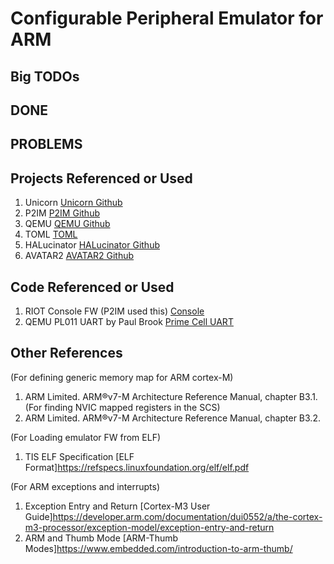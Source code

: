 Configurable Peripheral Emulator for ARM
========================================

Big TODOs
---------
      
      
DONE
----


PROBLEMS
--------
     

Projects Referenced or Used
---------------------------
1) Unicorn [Unicorn Github](https://github.com/unicorn-engine/unicorn)
2) P2IM [P2IM Github](https://github.com/RiS3-Lab/p2im)
3) QEMU [QEMU Github](https://github.com/qemu/qemu)
4) TOML [TOML](https://toml.io/en/)  
5) HALucinator [HALucinator Github](https://github.com/embedded-sec/halucinator)
6) AVATAR2 [AVATAR2 Github](https://github.com/avatartwo/avatar2)

Code Referenced or Used
-----------------------
1) RIOT Console FW (P2IM used this) [Console](https://github.com/RIOT-OS/RIOT/tree/master/examples/default)
2) QEMU PL011 UART by Paul Brook [Prime Cell UART](https://github.com/qemu/qemu/blob/master/hw/char/pl011.c)


Other References
----------------
(For defining generic memory map for ARM cortex-M)
1) ARM Limited. ARM®v7-M Architecture Reference Manual, chapter B3.1.
(For finding NVIC mapped registers in the SCS)
2) ARM Limited. ARM®v7-M Architecture Reference Manual, chapter B3.2.

(For Loading emulator FW from ELF)
1) TIS ELF Specification [ELF Format]https://refspecs.linuxfoundation.org/elf/elf.pdf

(For ARM exceptions and interrupts)
1) Exception Entry and Return [Cortex-M3 User Guide]https://developer.arm.com/documentation/dui0552/a/the-cortex-m3-processor/exception-model/exception-entry-and-return
2) ARM and Thumb Mode [ARM-Thumb Modes]https://www.embedded.com/introduction-to-arm-thumb/

